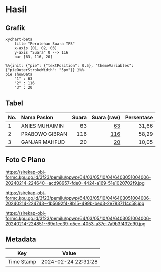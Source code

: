 # Hasil

## Grafik

```mermaid
xychart-beta
    title "Perolehan Suara TPS"
    x-axis [01, 02, 03]
    y-axis "Suara" 0 --> 116
    bar [63, 116, 20]
```

```mermaid
%%{init: {"pie": {"textPosition": 0.5}, "themeVariables": {"pieOuterStrokeWidth": "5px"}} }%%
pie showData
    "1" : 63
    "2" : 116
    "3" : 20
```

## Tabel

| No. | Nama Paslon    | Suara | Suara (raw) | Persentase |
|:--- |:-------------- | -----:| -----------:| ----------:|
| 1   | ANIES MUHAIMIN | 63    | [63][p-1]   | 31,66      |
| 2   | PRABOWO GIBRAN | 116   | [116][p-2]  | 58,29      |
| 3   | GANJAR MAHFUD  | 20    | [20][p-3]   | 10,05      |


[p-1]: https://github.com/gigit-pemilu/pemilu-2024-64-kalimantan-timur/blob/main/pilpres/hitung-suara/sub/64-kalimantan-timur/sub/03-berau/sub/05-tanjung-redeb/sub/1004-tanjung-redeb/sub/006-tps/sub/paslon-1.txt
[p-2]: https://github.com/gigit-pemilu/pemilu-2024-64-kalimantan-timur/blob/main/pilpres/hitung-suara/sub/64-kalimantan-timur/sub/03-berau/sub/05-tanjung-redeb/sub/1004-tanjung-redeb/sub/006-tps/sub/paslon-2.txt
[p-3]: https://github.com/gigit-pemilu/pemilu-2024-64-kalimantan-timur/blob/main/pilpres/hitung-suara/sub/64-kalimantan-timur/sub/03-berau/sub/05-tanjung-redeb/sub/1004-tanjung-redeb/sub/006-tps/sub/paslon-3.txt

## Foto C Plano

https://sirekap-obj-formc.kpu.go.id/3f23/pemilu/ppwp/64/03/05/10/04/6403051004006-20240214-224640--acd98957-fde0-4424-a169-51e1020702f9.jpg

https://sirekap-obj-formc.kpu.go.id/3f23/pemilu/ppwp/64/03/05/10/04/6403051004006-20240214-224743--1b5692f4-8b15-499b-bed3-2e7837114c58.jpg

https://sirekap-obj-formc.kpu.go.id/3f23/pemilu/ppwp/64/03/05/10/04/6403051004006-20240214-224851--69d1ee39-d5ee-4053-a37e-7a9b3f432e90.jpg


## Metadata

| Key        | Value               |
| ---------- | ------------------- |
| Time Stamp | 2024-02-24 22:31:28 |



